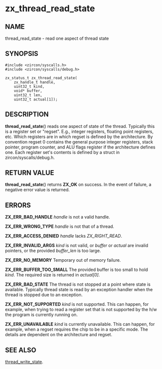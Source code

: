 # zx_thread_read_state

## NAME

thread_read_state - read one aspect of thread state

## SYNOPSIS

```
#include <zircon/syscalls.h>
#include <zircon/syscalls/debug.h>

zx_status_t zx_thread_read_state(
    zx_handle_t handle,
    uint32_t kind,
    void* buffer,
    uint32_t len,
    uint32_t actual[1]);
```

## DESCRIPTION

**thread_read_state**() reads one aspect of state of the thread.
Typically this is a register set or "regset".
E.g., integer registers, floating point registers, etc.
Which registers are in which regset is defined by the architecture.
By convention regset 0 contains the general purpose integer registers,
stack pointer, program counter, and ALU flags register if the architecture
defines one. Each register set's contents is defined by a struct in
zircon/syscalls/debug.h.

## RETURN VALUE

**thread_read_state**() returns **ZX_OK** on success.
In the event of failure, a negative error value is returned.

## ERRORS

**ZX_ERR_BAD_HANDLE**  *handle* is not a valid handle.

**ZX_ERR_WRONG_TYPE**  *handle* is not that of a thread.

**ZX_ERR_ACCESS_DENIED**  *handle* lacks *ZX_RIGHT_READ*.

**ZX_ERR_INVALID_ARGS**  *kind* is not valid,
or *buffer* or *actual* are invalid pointers,
or the provided *buffer_len* is too large.

**ZX_ERR_NO_MEMORY**  Temporary out of memory failure.

**ZX_ERR_BUFFER_TOO_SMALL**  The provided buffer is too small to hold *kind*.
The required size is returned in *actual[0]*.

**ZX_ERR_BAD_STATE**  The thread is not stopped at a point where state
is available. Typically thread state is read by an exception handler
when the thread is stopped due to an exception.

**ZX_ERR_NOT_SUPPORTED**  *kind* is not supported.
This can happen, for example, when trying to read a register set that
is not supported by the h/w the program is currently running on.

**ZX_ERR_UNAVAILABLE**  *kind* is currently unavailable.
This can happen, for example, when a regset requires the chip to be
in a specific mode. The details are dependent on the architecture
and regset.

## SEE ALSO

[thread_write_state](thread_write_state.md).
